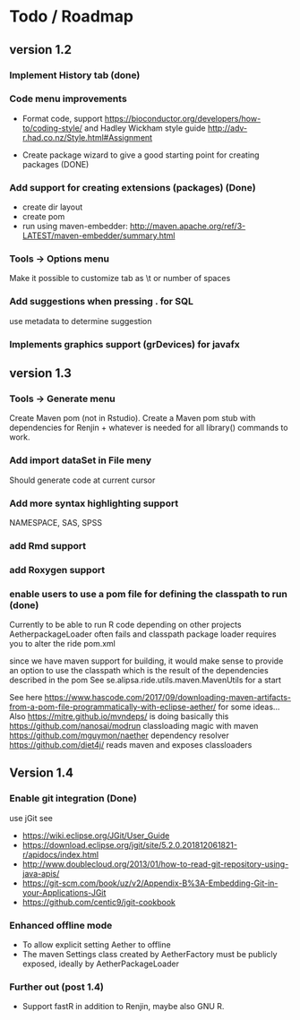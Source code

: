 # Todo / Roadmap

## version 1.2

### Implement History tab (done)

### Code menu improvements
- Format code, support https://bioconductor.org/developers/how-to/coding-style/
 and Hadley Wickham style guide http://adv-r.had.co.nz/Style.html#Assignment
 
- Create package wizard to give a good starting point for creating packages (DONE)
### Add support for creating extensions (packages) (Done)
- create dir layout
- create pom
- run using maven-embedder: http://maven.apache.org/ref/3-LATEST/maven-embedder/summary.html


### Tools -> Options menu
Make it possible to customize tab as \t or number of spaces

### Add suggestions when pressing . for SQL
use metadata to determine suggestion 

### Implements graphics support (grDevices) for javafx

## version 1.3

### Tools -> Generate menu
Create Maven pom (not in Rstudio). Create a Maven pom stub with dependencies for 
Renjin + whatever is needed for all library() commands to work.

### Add import dataSet in File meny
Should generate code at current cursor

### Add more syntax highlighting support
NAMESPACE, SAS, SPSS

### add Rmd support

### add Roxygen support

### enable users to use a pom file for defining the classpath to run (done)
Currently to be able to run R code depending on other projects AetherpackageLoader often fails
and classpath package loader requires you to alter the ride pom.xml 

since we have maven support for building, it would make sense to provide an
option to use the classpath which is the result of the dependencies described in the pom
See se.alipsa.ride.utils.maven.MavenUtils for a start

See here https://www.hascode.com/2017/09/downloading-maven-artifacts-from-a-pom-file-programmatically-with-eclipse-aether/ for some ideas...
Also https://mitre.github.io/mvndeps/ is doing basically this
https://github.com/nanosai/modrun classloading magic with maven
https://github.com/mguymon/naether dependency resolver
https://github.com/diet4j/ reads maven and exposes classloaders 

## Version 1.4
### Enable git integration (Done)
use jGit see 
- https://wiki.eclipse.org/JGit/User_Guide
- https://download.eclipse.org/jgit/site/5.2.0.201812061821-r/apidocs/index.html
- http://www.doublecloud.org/2013/01/how-to-read-git-repository-using-java-apis/
- https://git-scm.com/book/uz/v2/Appendix-B%3A-Embedding-Git-in-your-Applications-JGit
- https://github.com/centic9/jgit-cookbook

### Enhanced offline mode
- To allow explicit setting Aether to offline
- The maven Settings class created by AetherFactory must be publicly exposed,
ideally by AetherPackageLoader  

### Further out (post 1.4)
- Support fastR in addition to Renjin, maybe also GNU R.